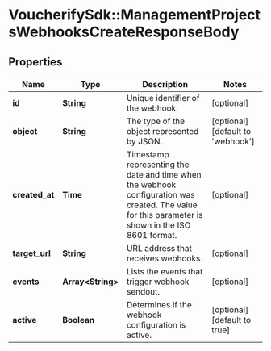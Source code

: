 # VoucherifySdk::ManagementProjectsWebhooksCreateResponseBody

## Properties

| Name | Type | Description | Notes |
| ---- | ---- | ----------- | ----- |
| **id** | **String** | Unique identifier of the webhook. | [optional] |
| **object** | **String** | The type of the object represented by JSON. | [optional][default to &#39;webhook&#39;] |
| **created_at** | **Time** | Timestamp representing the date and time when the webhook configuration was created. The value for this parameter is shown in the ISO 8601 format. | [optional] |
| **target_url** | **String** | URL address that receives webhooks. | [optional] |
| **events** | **Array&lt;String&gt;** | Lists the events that trigger webhook sendout. | [optional] |
| **active** | **Boolean** | Determines if the webhook configuration is active. | [optional][default to true] |


